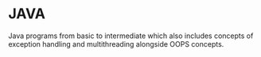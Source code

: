 # JAVA
Java programs from basic to intermediate which also includes concepts of exception handling and multithreading alongside OOPS concepts.
